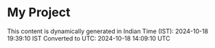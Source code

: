 # My Project

This content is dynamically generated in Indian Time (IST): 2024-10-18 19:39:10 IST
Converted to UTC: 2024-10-18 14:09:10 UTC
